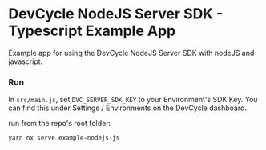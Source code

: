 # DevCycle NodeJS Server SDK - Typescript Example App

Example app for using the DevCycle NodeJS Server SDK with nodeJS and javascript.

### Run

In `src/main.js`, set `DVC_SERVER_SDK_KEY` to your Environment's SDK Key. 
You can find this under Settings / Environments on the DevCycle dashboard.

run from the repo's root folder: 

```yarn nx serve example-nodejs-js```
